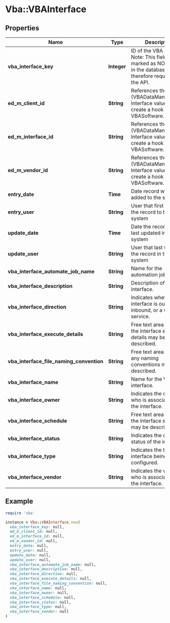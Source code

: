 # Vba::VBAInterface

## Properties

| Name | Type | Description | Notes |
| ---- | ---- | ----------- | ----- |
| **vba_interface_key** | **Integer** | ID of the VBA interface. Note: This field is marked as NOT NULL in the database and therefore required by the API. |  |
| **ed_m_client_id** | **String** | References the EDM (VBADataManagement) Interface value to create a hook into VBASoftware. | [optional] |
| **ed_m_interface_id** | **String** | References the EDM (VBADataManagement) Interface value to create a hook into VBASoftware. | [optional] |
| **ed_m_vendor_id** | **String** | References the EDM (VBADataManagement) Interface value to create a hook into VBASoftware. | [optional] |
| **entry_date** | **Time** | Date record was first added to the system | [optional] |
| **entry_user** | **String** | User that first added the record to the system | [optional] |
| **update_date** | **Time** | Date the record was last updated in the system | [optional] |
| **update_user** | **String** | User that last updated the record in the system | [optional] |
| **vba_interface_automate_job_name** | **String** | Name for the automation job. | [optional] |
| **vba_interface_description** | **String** | Description of the VBA interface. | [optional] |
| **vba_interface_direction** | **String** | Indicates whether the interface is outbound, inbound, or a web service. | [optional] |
| **vba_interface_execute_details** | **String** | Free text area where the interface execution details may be described. | [optional] |
| **vba_interface_file_naming_convention** | **String** | Free text area where any naming conventions may be described. | [optional] |
| **vba_interface_name** | **String** | Name for the VBA interface. | [optional] |
| **vba_interface_owner** | **String** | Indicates the owner who is associated with the interface. | [optional] |
| **vba_interface_schedule** | **String** | Free text area where the interface schedule may be described. | [optional] |
| **vba_interface_status** | **String** | Indicates the current status of the interface. | [optional] |
| **vba_interface_type** | **String** | Indicates the type of interface being configured. | [optional] |
| **vba_interface_vendor** | **String** | Indicates the vendor who is associated with the interface. | [optional] |

## Example

```ruby
require 'vba'

instance = Vba::VBAInterface.new(
  vba_interface_key: null,
  ed_m_client_id: null,
  ed_m_interface_id: null,
  ed_m_vendor_id: null,
  entry_date: null,
  entry_user: null,
  update_date: null,
  update_user: null,
  vba_interface_automate_job_name: null,
  vba_interface_description: null,
  vba_interface_direction: null,
  vba_interface_execute_details: null,
  vba_interface_file_naming_convention: null,
  vba_interface_name: null,
  vba_interface_owner: null,
  vba_interface_schedule: null,
  vba_interface_status: null,
  vba_interface_type: null,
  vba_interface_vendor: null
)
```

